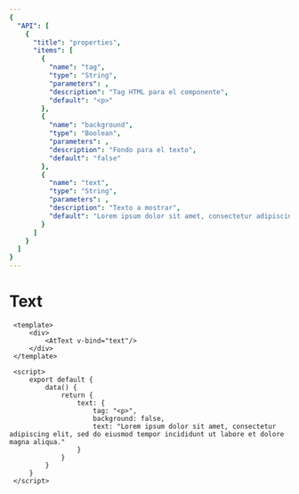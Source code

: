 ```yaml
---
{
  "API": [
    {
      "title": "properties",
      "items": [
        {
          "name": "tag",
          "type": "String",
          "parameters": ,
          "description": "Tag HTML para el componente",
          "default": "<p>"
        },
        {
          "name": "background",
          "type": "Boolean",
          "parameters": ,
          "description": "Fondo para el texto",
          "default": "false"
        },
        {
          "name": "text",
          "type": "String",
          "parameters": ,
          "description": "Texto a mostrar",
          "default": "Lorem ipsum dolor sit amet, consectetur adipiscing elit, sed do eiusmod tempor incididunt ut labore et dolore magna aliqua."
        }                
      ] 
    }
  ]
}
---
```


# Text

<Preview>
  <template slot="demo">
        <AtText/> 
  </template>
  
   ```vue
    <template>
        <div>
            <AtText v-bind="text"/>
        </div>
    </template>
    
    <script>
        export default {
            data() {
                return {
                    text: {
                        tag: "<p>",
                        background: false,
                        text: "Lorem ipsum dolor sit amet, consectetur adipiscing elit, sed do eiusmod tempor incididunt ut labore et dolore magna aliqua."
                    }
                }
            }
        }
    </script>
   ```
</Preview>
  
  
